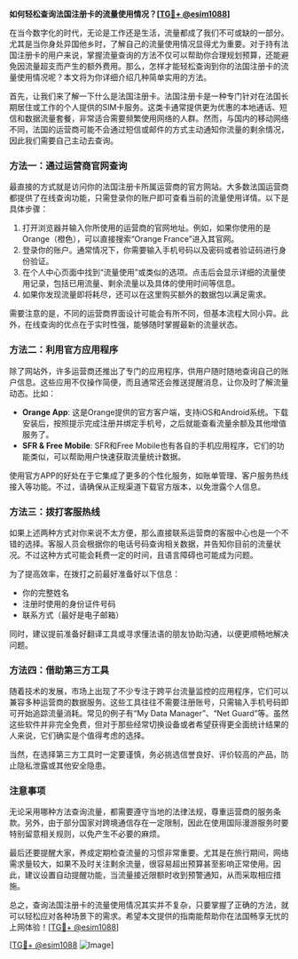 **如何轻松查询法国注册卡的流量使用情况？[[TG💪+ @esim1088](https://t.me/s/esim1088)]**

在当今数字化的时代，无论是工作还是生活，流量都成了我们不可或缺的一部分。尤其是当你身处异国他乡时，了解自己的流量使用情况显得尤为重要。对于持有法国注册卡的用户来说，掌握流量查询的方法不仅可以帮助你合理规划预算，还能避免因流量超支而产生的额外费用。那么，怎样才能轻松查询到你的法国注册卡的流量使用情况呢？本文将为你详细介绍几种简单实用的方法。

首先，让我们来了解一下什么是法国注册卡。法国注册卡是一种专门针对在法国长期居住或工作的个人提供的SIM卡服务。这类卡通常提供更为优惠的本地通话、短信和数据流量套餐，非常适合需要频繁使用网络的人群。然而，与国内的移动网络不同，法国的运营商可能不会通过短信或邮件的方式主动通知你流量的剩余情况，因此我们需要自己主动去查询。

### 方法一：通过运营商官网查询

最直接的方式就是访问你的法国注册卡所属运营商的官方网站。大多数法国运营商都提供了在线查询功能，只需登录你的账户即可查看当前的流量使用详情。以下是具体步骤：

1. 打开浏览器并输入你所使用的运营商的官网地址。例如，如果你使用的是Orange（橙色），可以直接搜索“Orange France”进入其官网。
2. 登录你的账户。通常情况下，你需要输入手机号码以及密码或者验证码进行身份验证。
3. 在个人中心页面中找到“流量使用”或类似的选项。点击后会显示详细的流量使用记录，包括已用流量、剩余流量以及具体的使用时间等信息。
4. 如果你发现流量即将耗尽，还可以在这里购买额外的数据包以满足需求。

需要注意的是，不同的运营商界面设计可能会有所不同，但基本流程大同小异。此外，在线查询的优点在于实时性强，能够随时掌握最新的流量状态。

### 方法二：利用官方应用程序

除了网站外，许多运营商还推出了专门的应用程序，供用户随时随地查询自己的账户信息。这些应用不仅操作简便，而且通常还会推送提醒消息，让你及时了解流量动态。比如：

- **Orange App**: 这是Orange提供的官方客户端，支持iOS和Android系统。下载安装后，按照提示完成注册并绑定手机号，之后就能查看流量余额及其他增值服务了。
- **SFR & Free Mobile**: SFR和Free Mobile也有各自的手机应用程序，它们的功能类似，可以帮助用户快速获取流量统计数据。

使用官方APP的好处在于它集成了更多的个性化服务，如账单管理、客户服务热线接入等功能。不过，请确保从正规渠道下载官方版本，以免泄露个人信息。

### 方法三：拨打客服热线

如果上述两种方式对你来说不太方便，那么直接联系运营商的客服中心也是一个不错的选择。客服人员会根据你的电话号码查询相关数据，并告知你目前的流量状况。不过这种方式可能会耗费一定的时间，且语言障碍也可能成为问题。

为了提高效率，在拨打之前最好准备好以下信息：
- 你的完整姓名
- 注册时使用的身份证件号码
- 联系方式（最好是电子邮箱）

同时，建议提前准备好翻译工具或寻求懂法语的朋友协助沟通，以便更顺畅地解决问题。

### 方法四：借助第三方工具

随着技术的发展，市场上出现了不少专注于跨平台流量监控的应用程序，它们可以兼容多种运营商的数据服务。这些工具往往不需要注册账号，只需输入手机号码即可开始追踪流量消耗。常见的例子有“My Data Manager”、“Net Guard”等。虽然这些软件并非完全免费，但对于那些经常切换设备或者希望获得更全面统计结果的人来说，它们确实是个值得考虑的选择。

当然，在选择第三方工具时一定要谨慎，务必挑选信誉良好、评价较高的产品，防止隐私泄露或其他安全隐患。

### 注意事项

无论采用哪种方法查询流量，都需要遵守当地的法律法规，尊重运营商的服务条款。另外，由于部分国家对跨境通信存在一定限制，因此在使用国际漫游服务时要特别留意相关规则，以免产生不必要的麻烦。

最后还要提醒大家，养成定期检查流量的习惯非常重要。尤其是在旅行期间，网络需求量较大，如果不及时关注剩余流量，很容易超出预算甚至影响正常使用。因此，建议设置自动提醒功能，当流量接近限额时收到预警通知，从而采取相应措施。

总之，查询法国注册卡的流量使用情况其实并不复杂，只要掌握了正确的方法，就可以轻松应对各种场景下的需求。希望本文提供的指南能帮助你在法国畅享无忧的上网体验！[[TG💪+ @esim1088](https://t.me/s/esim1088)]

[[TG💪+ @esim1088](https://t.me/s/esim1088) ![Image](https://i.postimg.cc/4NQfJmqS/Snipaste-2025-05-13-00-14-12.png)]